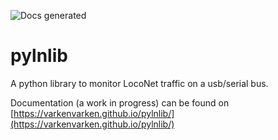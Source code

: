 ![Docs generated](https://github.com/varkenvarken/pylnlib/actions/workflows/pages.yml/badge.svg)


# pylnlib
A python library to monitor LocoNet traffic on a usb/serial bus.

Documentation (a work in progress) can be found on [https://varkenvarken.github.io/pylnlib/](https://varkenvarken.github.io/pylnlib/)
